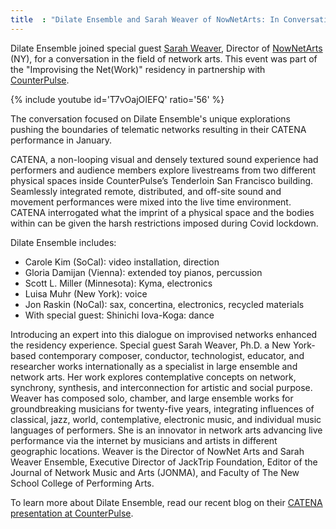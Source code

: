 ```yaml
---
title  : "Dilate Ensemble and Sarah Weaver of NowNetArts: In Conversation"
---
```

Dilate Ensemble joined special guest [Sarah Weaver](https://www.sarahweaver.org/), Director of [NowNetArts](https://nownetarts.org/) (NY), for a conversation in the  field of network arts. This event was part of the "Improvising the Net(Work)" residency in partnership with [CounterPulse](https://counterpulse.org/).

{% include youtube id='T7vOajOIEFQ' ratio='56' %}

The conversation focused on Dilate Ensemble's unique explorations pushing the boundaries of telematic networks resulting in their CATENA performance in January.

<!--excerpt-ends-->

CATENA, a non-looping visual and densely textured sound experience had performers and audience members explore livestreams from two different physical spaces inside CounterPulse’s Tenderloin San Francisco building. Seamlessly integrated remote, distributed, and off-site sound and movement performances were mixed into the live time environment. CATENA interrogated what the imprint of a physical space and the bodies within can be given the harsh restrictions imposed during Covid lockdown.

Dilate Ensemble includes:

* Carole Kim (SoCal): video installation, direction
* Gloria Damijan (Vienna): extended toy pianos, percussion
* Scott L. Miller (Minnesota): Kyma, electronics
* Luisa Muhr (New York): voice
* Jon Raskin (NoCal): sax, concertina, electronics, recycled materials
* With special guest: Shinichi Iova-Koga: dance


Introducing an expert into this dialogue on improvised networks enhanced the residency experience. Special guest Sarah Weaver, Ph.D. a New York-based contemporary composer, conductor, technologist, educator, and researcher works internationally as a specialist in large ensemble and network arts. Her work explores contemplative concepts on network, synchrony, synthesis, and interconnection for artistic and social purpose. Weaver has composed solo, chamber, and large ensemble works for groundbreaking musicians for twenty-five years, integrating influences of classical, jazz, world, contemplative, electronic music, and individual music languages of performers. She is an innovator in network arts advancing live performance via the internet by musicians and artists in different geographic locations. Weaver is the Director of NowNet Arts and Sarah Weaver Ensemble, Executive Director of JackTrip Foundation, Editor of the Journal of Network Music and Arts (JONMA), and Faculty of The New School College of Performing Arts.

To learn more about Dilate Ensemble, read our recent blog on their [CATENA presentation at CounterPulse](/blog/dilate-ensemble-presents-catena-counterpulse/).
